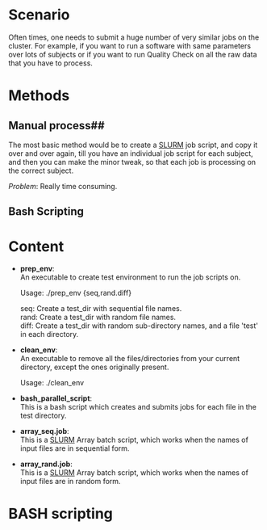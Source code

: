 # Scenario #
Often times, one needs to submit a huge number of very similar jobs on the cluster. For example, if you want to  run a software with same parameters over lots of subjects or if you want to run Quality Check on all the raw data that you have to process.

# Methods #

## Manual process##
The most basic method would be to create a [SLURM](https://docs.uabgrid.uab.edu/wiki/Slurm#Batch_Job) job script, and copy it over and over again, till you have an individual job script for each subject, and then you can make the minor tweak, so that each job is processing on the correct subject.

*Problem*: Really time consuming.

## Bash Scripting ##
 

# Content #

* **prep_env**:  
An executable to create test environment to run the job scripts on.

	Usage: ./prep_env {seq,rand.diff}

	seq: Create a test_dir with sequential file names.  
	rand: Create a test_dir with random file names.  
	diff: Create a test_dir with random sub-directory names, and a file 'test' in each directory.


* **clean_env**:  
An executable to remove all the files/directories from your current directory, except the ones originally present.

	Usage: ./clean_env


* **bash_parallel_script**:  
This is a bash script which creates and submits jobs for each file in the test directory.

* **array_seq.job**:  
This is a [SLURM](https://docs.uabgrid.uab.edu/wiki/Slurm) Array batch script, which works when the names of input files are in sequential form.  

* **array_rand.job**:  
This is a [SLURM](https://docs.uabgrid.uab.edu/wiki/Slurm) Array batch script, which works when the names of input files are in random form.


# BASH scripting #

